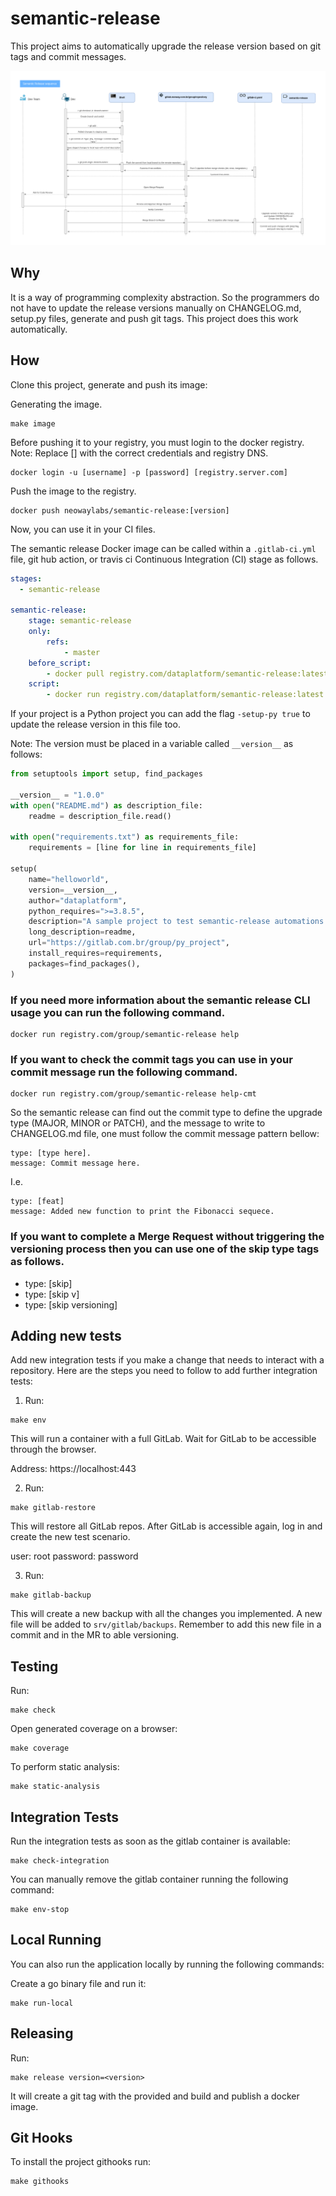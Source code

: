 # semantic-release

This project aims to automatically upgrade the release version based on git tags and commit messages.

![semantic](./docs/static/semantic.png)

## Why

It is a way of programming complexity abstraction. So the programmers do not have to update the release versions manually on CHANGELOG.md, setup.py files, generate and push git tags.
This project does this work automatically.

## How

Clone this project, generate and push its image:

Generating the image.
```
make image
```

Before pushing it to your registry, you must login to the docker registry.
Note: Replace [] with the correct credentials and registry DNS.

```
docker login -u [username] -p [password] [registry.server.com]
```

Push the image to the registry.
```
docker push neowaylabs/semantic-release:[version]
```

Now, you can use it in your CI files.

The semantic release Docker image can be called within a `.gitlab-ci.yml` file, git hub action, or travis ci Continuous Integration (CI) stage as follows.

```yaml
stages:
  - semantic-release

semantic-release:
    stage: semantic-release
    only:
        refs:
            - master
    before_script: 
        - docker pull registry.com/dataplatform/semantic-release:latest
    script:
        - docker run registry.com/dataplatform/semantic-release:latest up -git-host ${CI_SERVER_HOST} -git-group ${CI_PROJECT_NAMESPACE} -git-project ${CI_PROJECT_NAME} -username ${PPD2_USERNAME} -password ${PPD2_ACCESS_TOKEN}

```

If your project is a Python project you can add the flag `-setup-py true` to update the release version in this file too.

Note: The version must be placed in a variable called `__version__` as follows:

```py
from setuptools import setup, find_packages

__version__ = "1.0.0"
with open("README.md") as description_file:
    readme = description_file.read()

with open("requirements.txt") as requirements_file:
    requirements = [line for line in requirements_file]

setup(
    name="helloworld",
    version=__version__,
    author="dataplatform",
    python_requires=">=3.8.5",
    description="A sample project to test semantic-release automations.",
    long_description=readme,
    url="https://gitlab.com.br/group/py_project",
    install_requires=requirements,
    packages=find_packages(),
)
```

 ### If you need more information about the semantic release CLI usage you can run the following command.

```
docker run registry.com/group/semantic-release help
```

### If you want to check the commit tags you can use in your commit message run the following command.

```
docker run registry.com/group/semantic-release help-cmt
```

So the semantic release can find out the commit type to define the upgrade type (MAJOR, MINOR or PATCH), and the message to write to CHANGELOG.md file, one must follow the commit message pattern bellow:


```
type: [type here].
message: Commit message here.
```

I.e.
```
type: [feat]
message: Added new function to print the Fibonacci sequece.
```

### If you want to complete a Merge Request without triggering the versioning process then you can use one of the skip type tags as follows.

- type: [skip]
- type: [skip v]
- type: [skip versioning]

## Adding new tests

Add new integration tests if you make a change that needs to interact with a repository. Here are the steps you need to follow to add further integration tests:

1. Run:

```
make env
```

This will run a container with a full GitLab. Wait for GitLab to be accessible through the browser.

Address: https://localhost:443

2. Run:

```
make gitlab-restore
```

This will restore all GitLab repos. After GitLab is accessible again, log in and create the new test scenario.

user: root
password: password

3. Run:

```
make gitlab-backup
```

This will create a new backup with all the changes you implemented. A new file will be added to `srv/gitlab/backups`. Remember to add this new file in a commit and in the MR to able versioning.

## Testing

Run:

```
make check
```
Open generated coverage on a browser:

```
make coverage
```
To perform static analysis:

```
make static-analysis
```

## Integration Tests

Run the integration tests as soon as the gitlab container is available:
```
make check-integration
```

You can manually remove the gitlab container running the following command:
```
make env-stop
```

## Local Running
You can also run the application locally by running the following commands:

Create a go binary file and run it:
```
make run-local
```

## Releasing

Run:

```
make release version=<version>
```

It will create a git tag with the provided **<version>**
and build and publish a docker image.

## Git Hooks

To install the project githooks run:

```
make githooks
```